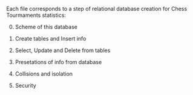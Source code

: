 Each file corresponds to a step of relational database creation for Chess Tourmaments statistics:

0) Scheme of this database

1) Create tables and Insert info

2) Select, Update and Delete from tables

3) Presetations of info from database

4) Collisions and isolation 

5) Security 
